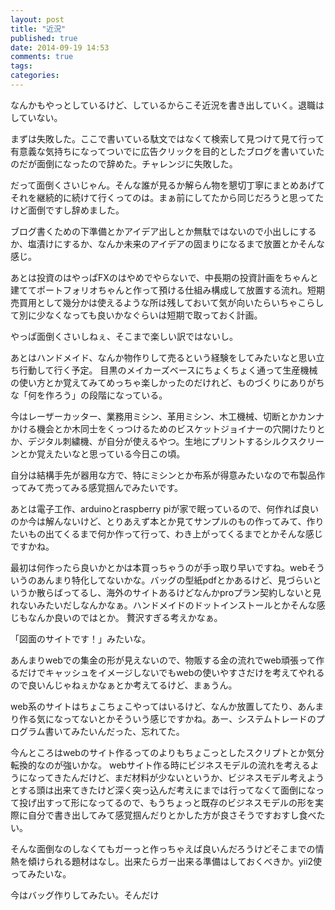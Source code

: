 ```yaml
---
layout: post
title: "近況"
published: true
date: 2014-09-19 14:53
comments: true
tags: 
categories: 
---
```


なんかもやっとしているけど、しているからこそ近況を書き出していく。退職はしていない。

まずは失敗した。ここで書いている駄文ではなくて検索して見つけて見て行って有意義な気持ちになってついでに広告クリックを目的としたブログを書いていたのだが面倒になったので辞めた。チャレンジに失敗した。

だって面倒くさいじゃん。そんな誰が見るか解らん物を懇切丁寧にまとめあげてそれを継続的に続けて行くってのは。まぁ前にしてたから同じだろうと思ってたけど面倒ですし辞めました。

ブログ書くための下準備とかアイデア出しとか無駄ではないので小出しにするか、塩漬けにするか、なんか未来のアイデアの固まりになるまで放置とかそんな感じ。

あとは投資のはやっぱFXのはやめでやらないで、中長期の投資計画をちゃんと建ててポートフォリオちゃんと作って預ける仕組み構成して放置する流れ。短期売買用として幾分かは使えるような所は残しておいて気が向いたらいちゃこらして別に少なくなっても良いかなぐらいは短期で取っておく計画。

やっぱ面倒くさいしねぇ、そこまで楽しい訳ではないし。

あとはハンドメイド、なんか物作りして売るという経験をしてみたいなと思い立ち行動して行く予定。
目黒のメイカーズベースにちょくちょく通って生産機械の使い方とか覚えてみてめっちゃ楽しかったのだけれど、ものづくりにありがちな「何を作ろう」の段階になっている。

今はレーザーカッター、業務用ミシン、革用ミシン、木工機械、切断とかカンナかける機会とか木同士をくっつけるためのビスケットジョイナーの穴開けたりとか、デジタル刺繍機、が自分が使えるやつ。生地にプリントするシルクスクリーンとか覚えたいなと思っている今日この頃。

自分は結構手先が器用な方で、特にミシンとか布系が得意みたいなので布製品作ってみて売ってみる感覚掴んでみたいです。

あとは電子工作、arduinoとraspberry piが家で眠っているので、何作れば良いのか今は解んないけど、とりあえず本とか見てサンプルのもの作ってみて、作りたいもの出てくるまで何か作って行って、わき上がってくるまでとかそんな感じですかね。

最初は何作ったら良いかとかは本買っちゃうのが手っ取り早いですね。webそういうのあんまり特化してないかな。バッグの型紙pdfとかあるけど、見づらいというか散らばってるし、海外のサイトあるけどなんかproプラン契約しないと見れないみたいだしなんかなぁ。ハンドメイドのドットインストールとかそんな感じもなんか良いのではとか。
贅沢すぎる考えかなぁ。

「図面のサイトです！」みたいな。

あんまりwebでの集金の形が見えないので、物販する金の流れでweb頑張って作るだけでキャッシュをイメージしないでもwebの使いやすさだけを考えてやれるので良いんじゃねぇかなぁとか考えてるけど、まぁうん。

web系のサイトはちょこちょこやってはいるけど、なんか放置してたり、あんまり作る気になってないとかそういう感じですかね。あー、システムトレードのプログラム書いてみたいんだった、忘れてた。

今んところはwebのサイト作るってのよりもちょこっとしたスクリプトとか気分転換的なのが強いかな。
webサイト作る時にビジネスモデルの流れを考えるようになってきたんだけど、まだ材料が少ないというか、ビジネスモデル考えようとする頭は出来てきたけど深く突っ込んだ考えにまでは行ってなくて面倒になって投げ出すって形になってるので、もうちょっと既存のビジネスモデルの形を実際に自分で書き出してみて感覚掴んだりとかした方が良さそうですおすし食べたい。

そんな面倒なのしなくてもガーっと作っちゃえば良いんだろうけどそこまでの情熱を傾けられる題材はなし。出来たらガー出来る準備はしておくべきか。yii2使ってみたいな。

今はバッグ作りしてみたい。そんだけ
